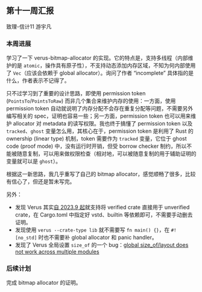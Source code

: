 ## 第十一周汇报

致理-信计11 游宇凡

### 本周进展

学习了一下 verus-bitmap-allocator 的实现。它的特点是，支持多线程（内部维护的是 `atomic`，操作具有原子性），不支持动态添加内存区域，不知为何内部使用了 `Vec`（应该会依赖于 global allocator）。询问了作者 “incomplete” 具体指的是什么，作者表示不记得了。

只不过学习到了重要的设计思路，即使用 permission token (`PointsTo`/`PointsToRaw`) 而非几个集合来维护内存的使用：一方面，使用 permission token 自动就说明了内存分配不会存在重复分配等问题，不需要另外编写相关的 spec，证明也容易一些；另一方面，permission token 也可以用来维护 allocator 对 metadata 的读写权限。我也终于搞懂了 permission token 以及 `tracked`、`ghost` 变量怎么用，其核心在于，permission token 是利用了 Rust 的 ownership (linear type) 机制，token 需要作为 `tracked` 变量，它位于 ghost code (proof mode) 中，没有运行时开销，但受 borrow checker 制约，所以不能被随意复制，可以用来做权限检查（相对地，可以被随意复制的用于辅助证明的变量就可以是 `ghost`）。

根据这一新思路，我几乎重写了自己的 bitmap allocator，感觉顺畅了很多，比较有信心了，但还是暂未写完。

另外：

-   发现 Verus 其实[自 2023.9 起](https://github.com/verus-lang/verus/pull/733)就支持将 verified crate 直接用于 unverified crate，在 Cargo.toml 中指定好 vstd、builtin 等依赖即可，不需要手动删去证明。
-   发现使用 `verus --crate-type lib` 就不需要写 `fn main() {}`，在 `#![no_std]` 时也不需要补 global allocator 和 panic handler。
-   发现了 Verus 全局设置 `size_of` 的一个 bug：[global size\_of/layout does not work across multiple modules](https://github.com/verus-lang/verus/issues/1114)

### 后续计划

完成 bitmap allocator 的证明。
